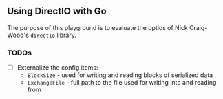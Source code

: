 ## Using DirectIO with Go

The purpose of this playground is to evaluate the optios of Nick Craig-Wood's `directio` library.

### TODOs

- [ ] Externalize the config items: <br/>
    - `BlockSize` - used for writing and reading blocks of serialized data
    - `ExchangeFile` - full path to the file used for writing into and reading from
